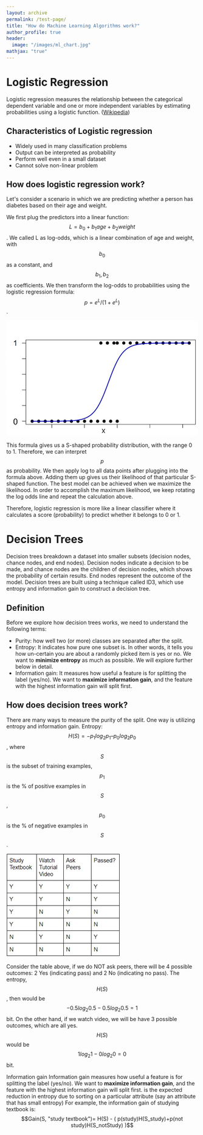 ```yaml
---
layout: archive
permalink: /test-page/
title: "How do Machine Learning Algorithms work?"
author_profile: true
header:
  image: "/images/ml_chart.jpg"  
mathjax: "true"
---
```

# Logistic Regression
Logistic regression measures the relationship between the categorical dependent variable and one or more independent variables by estimating probabilities using a logistic function. ([Wikipedia](https://en.wikipedia.org/wiki/Logistic_regression))

## Characteristics of Logistic regression

 - Widely used in many classification problems
 - Output can be interpreted as probability
 - Perform well even in a small dataset
 - Cannot solve non-linear problem

## How does logistic regression work?
Let's consider a scenario in which we are predicting whether a person has diabetes based on their age and weight.

We first plug the predictors into a linear function: $$L=b_0+b_1 age+b_2 weight$$. We called L as log-odds, which is a linear combination of age and weight, with $$b_0$$ as a constant, and $$b_1, b_2$$ as coefficients. We then transform the log-odds to probabilities using the logistic regression formula: $$p=e^L/(1+e^L)$$.

<img src="/images/ml/image2.jpg" alt="lr1">

This formula gives us a S-shaped probability distribution, with the range 0 to 1. Therefore, we can interpret $$p$$ as probability. We then apply log to all data points after plugging into the formula above. Adding them up gives us their likelihood of that particular S-shaped function. The best model can be achieved when we maximize the likelihood. In order to accomplish the maximum likelihood, we keep rotating the log odds line and repeat the calculation above.

Therefore, logistic regression is more like a linear classifier where it calculates a score (probability) to predict whether it belongs to 0 or 1.


# Decision Trees

Decision trees breakdown a dataset into smaller subsets (decision nodes, chance nodes, and end nodes). Decision nodes indicate a decision to be made, and chance nodes are the children of decision nodes, which shows the probability of certain results. End nodes represent the outcome of the model. Decision trees are built using a technique called ID3, which use entropy and information gain to construct a decision tree.

## Definition

Before we explore how decision trees works, we need to understand the following terms:
 - Purity: how well two (or more) classes are separated after the split.
 - Entropy: It indicates how pure one subset is. In other words, it tells you how un-certain you are about a randomly picked item is yes or no. We want to **minimize entropy** as much as possible. We will explore further below in detail.
 - Information gain: It measures how useful a feature is for splitting the label (yes/no). We want to **maximize information gain**, and the feature with the highest information gain will split first.

## How does decision trees work?

There are many ways to measure the purity of the split. One way is utilizing entropy and information gain.
Entropy: $$H(S) = -p_1 log_2 p_1 – p_0 log_2 p_0$$, where $$S$$ is the subset of training examples, $$p_1$$ is the % of positive examples in $$S$$, $$p_0$$ is the % of negative examples in $$S$$.

<img src="/images/ml/image1.jpg" alt="table1">

Consider the table above, if we do NOT ask peers, there will be 4 possible outcomes: 2 Yes (indicating pass) and 2 No (indicating no pass). The entropy, $$H(S)$$, then would be $$-0.5 log_2 0.5-0.5 log_2 0.5=1$$ bit. On the other hand, if we watch video, we will be have 3 possible outcomes, which are all yes. $$H(S)$$ would be $$1 log_2 1 - 0 log_2 0=0$$ bit.

Information gain
Information gain measures how useful a feature is for splitting the label (yes/no). We want to **maximize information gain**, and the feature with the highest information gain will split first.
is the expected reduction in entropy due to sorting on a particular attribute (say an attribute that has small entropy)
For example, the information gain of studying textbook is: $$Gain(S, "study textbook")= H(S) - ( p(study)H(S_study)+p(not study)H(S_notStudy) )$$
